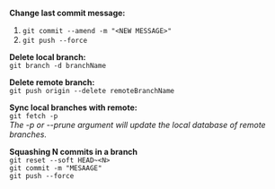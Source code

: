 **Change last commit message:**
1. `git commit --amend -m "<NEW MESSAGE>"`
2. `git push --force`

**Delete local branch:**  
`git branch -d branchName`

**Delete remote branch:**  
`git push origin --delete remoteBranchName`

**Sync local branches with remote:**  
`git fetch -p`  
_The -p or --prune argument will update the local database of remote branches._

**Squashing N commits in a branch**  
`git reset --soft HEAD~<N>`  
`git commit -m "MESAAGE"`  
`git push --force`  

